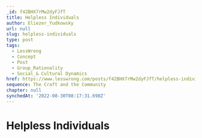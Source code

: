 ```yaml
---
_id: f42BHX7rMw2dyFJfT
title: Helpless Individuals
author: Eliezer_Yudkowsky
url: null
slug: helpless-individuals
type: post
tags:
  - LessWrong
  - Concept
  - Post
  - Group_Rationality
  - Social_& Cultural Dynamics
href: https://www.lesswrong.com/posts/f42BHX7rMw2dyFJfT/helpless-individuals
sequence: The Craft and the Community
chapter: null
synchedAt: '2022-08-30T08:17:31.698Z'
---
```


# Helpless Individuals
